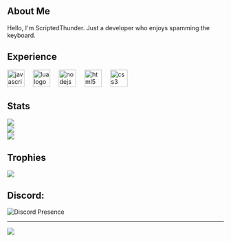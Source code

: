 
## About Me
Hello, I'm ScriptedThunder.
Just a developer who enjoys spamming the keyboard.

## Experience
<div align="left">
  <img src="https://img.shields.io/badge/JavaScript-F7DF1E?logo=javascript&logoColor=black&style=for-the-badge" height="40" alt="javascript logo"  />
  <img width="12" />
  <img src="https://img.shields.io/badge/Lua-2C2D72?logo=lua&logoColor=white&style=for-the-badge" height="40" alt="lua logo"  />
  <img width="12" />
  <img src="https://img.shields.io/badge/Node.js-339933?logo=nodedotjs&logoColor=white&style=for-the-badge" height="40" alt="nodejs logo"  />
  <img width="12" />
  <img src="https://img.shields.io/badge/HTML5-E34F26?logo=html5&logoColor=white&style=for-the-badge" height="40" alt="html5 logo"  />
  <img width="12" />
  <img src="https://img.shields.io/badge/CSS3-1572B6?logo=css3&logoColor=white&style=for-the-badge" height="40" alt="css3 logo"  />
</div>

## Stats
![](https://github-readme-stats.vercel.app/api?username=ScriptedThunder&theme=dark&hide_border=true&include_all_commits=false&count_private=false)<br/>
![](https://github-readme-streak-stats.herokuapp.com/?user=ScriptedThunder&theme=dark&hide_border=true)<br/>
![](https://github-readme-stats.vercel.app/api/top-langs/?username=ScriptedThunder&theme=dark&hide_border=true&include_all_commits=false&count_private=false&layout=compact)

## Trophies
![](https://github-profile-trophy.vercel.app/?username=ScriptedThunder&theme=radical&no-frame=true&no-bg=true&margin-w=4)

## Discord:
![Discord Presence](https://lanyard-profile-readme.vercel.app/api/143359375271133186?borderRadius=30px&idleMessage=nothing...)

---
[![](https://visitcount.itsvg.in/api?id=ScriptedThunder&icon=5&color=1)](https://visitcount.itsvg.in)
